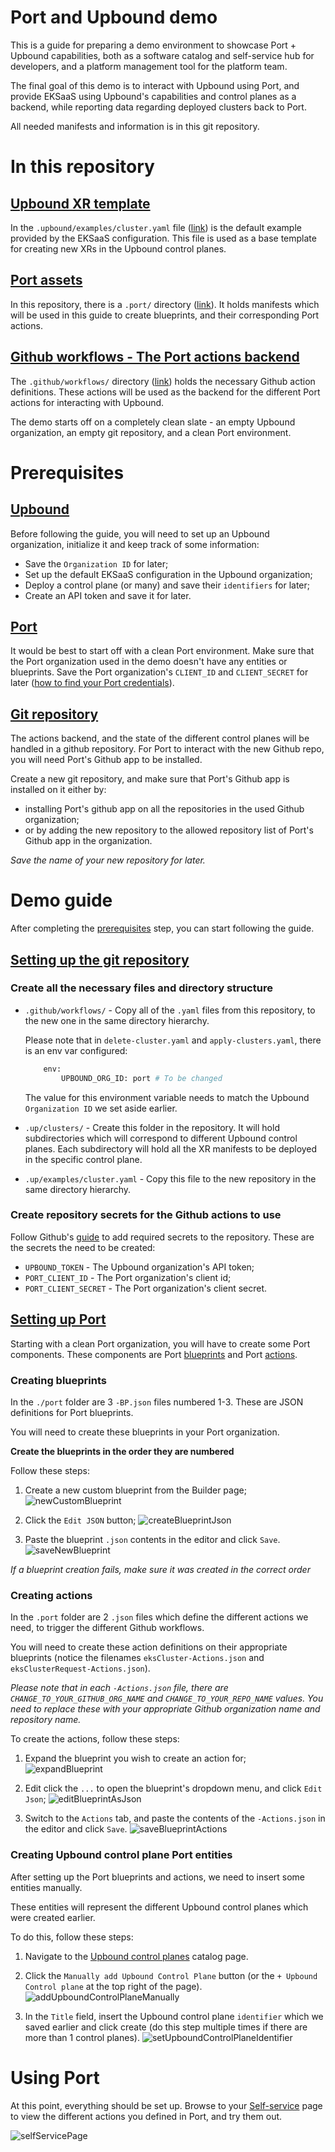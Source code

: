 # Port and Upbound demo
This is a guide for preparing a demo environment to showcase Port + Upbound capabilities, both as a software catalog and self-service hub for developers, and a platform management tool for the platform team.

The final goal of this demo is to interact with Upbound using Port, and provide EKSaaS using Upbound's capabilities and control planes as a backend, while reporting data regarding deployed clusters back to Port.

All needed manifests and information is in this git repository.

# In this repository
## <ins>Upbound XR template</ins>
In the `.upbound/examples/cluster.yaml` file ([link](https://github.com/port-demo/port-upbound-demo/tree/main/.up/examples/cluster.yaml)) is the default example provided by the EKSaaS configuration. This file is  used as a base template for creating new XRs in the Upbound control planes.

## <ins>Port assets</ins>
In this repository, there is a `.port/` directory ([link](https://github.com/port-demo/port-upbound-demo/tree/main/.port)). It holds manifests which will be used in this guide to create blueprints, and their corresponding Port actions.

## <ins>Github workflows - The Port actions backend</ins>
The `.github/workflows/` directory ([link](https://github.com/port-demo/port-upbound-demo/tree/main/.github/workflows)) holds the necessary Github action definitions. These actions will be used as the backend for the different Port actions for interacting with Upbound.

The demo starts off on a completely clean slate - an empty Upbound organization, an empty git repository, and a clean Port environment.

# Prerequisites
## <ins>Upbound</ins>
Before following the guide, you will need to set up an Upbound organization, initialize it and keep track of some information:
- Save the `Organization ID` for later;
- Set up the default EKSaaS configuration in the Upbound organization;
- Deploy a control plane (or many) and save their `identifiers` for later;
- Create an API token and save it for later.

## <ins>Port</ins>
It would be best to start off with a clean Port environment. Make sure that the Port organization used in the demo doesn't have any entities or blueprints.
Save the Port organization's `CLIENT_ID` and `CLIENT_SECRET` for later ([how to find your Port credentials](https://docs.getport.io/build-your-software-catalog/sync-data-to-catalog/api/#find-your-port-credentials)).

## <ins>Git repository</ins>
The actions backend, and the state of the different control planes will be handled in a github repository. For Port to interact with the new Github repo, you will need Port's Github app to be installed.

Create a new git repository, and make sure that Port's Github app is installed on it either by:
- installing Port's github app on all the repositories in the used Github organization;
- or by adding the new repository to the allowed repository list of Port's Github app in the organization.

_Save the name of your new repository for later._


# Demo guide
After completing the [prerequisites](https://github.com/port-demo/port-upbound-demo/blob/main/README.md#prerequisites) step, you can start following the guide.

## <ins>Setting up the git repository</ins>
### Create all the necessary files and directory structure
- `.github/workflows/` - Copy all of the `.yaml` files from this repository, to the new one in the same directory hierarchy. 

    Please note that in `delete-cluster.yaml` and `apply-clusters.yaml`, there is an env var configured:
    ```bash
        env:
            UPBOUND_ORG_ID: port # To be changed
    ```
    The value for this environment variable needs to match the Upbound `Organization ID` we set aside earlier.

- `.up/clusters/` - Create this folder in the repository. It will hold subdirectories which will correspond to different Upbound control planes. Each subdirectory will hold all the XR manifests to be deployed in the specific control plane.

- `.up/examples/cluster.yaml` - Copy this file to the new repository in the same directory hierarchy.

### Create repository secrets for the Github actions to use
Follow Github's [guide](https://docs.github.com/en/actions/security-guides/using-secrets-in-github-actions#creating-secrets-for-a-repository) to add required secrets to the repository. These are the secrets the need to be created:
* `UPBOUND_TOKEN` - The Upbound organization's API token;
* `PORT_CLIENT_ID` - The Port organization's client id;
* `PORT_CLIENT_SECRET` - The Port organization's client secret.

## <ins>Setting up Port</ins>
Starting with a clean Port organization, you will have to create some Port components. These components are Port [blueprints](https://docs.getport.io/build-your-software-catalog/define-your-data-model/setup-blueprint/#what-is-a-blueprint) and Port [actions](https://docs.getport.io/create-self-service-experiences/).

### Creating blueprints
In the `./port` folder are 3 `-BP.json` files numbered 1-3. These are JSON definitions for Port blueprints.

You will need to create these blueprints in your Port organization. 

__Create the blueprints in the order they are numbered__

Follow these steps:
1. Create a new custom blueprint from the Builder page;
![newCustomBlueprint](https://github.com/port-demo/port-upbound-demo/blob/main/static/newCustomBlueprint.png?raw=true)

2. Click the `Edit JSON` button;
![createBlueprintJson](https://github.com/port-demo/port-upbound-demo/blob/main/static/createBlueprintJson.png?raw=true)

3. Paste the blueprint `.json` contents in the editor and click `Save`.
![saveNewBlueprint](https://github.com/port-demo/port-upbound-demo/blob/main/static/saveNewBlueprint.png?raw=true)

*If a blueprint creation fails, make sure it was created in the correct order*

### Creating actions
In the `.port` folder are 2 `.json` files which define the different actions we need, to trigger the different Github workflows.

You will need to create these action definitions on their appropriate blueprints (notice the filenames `eksCluster-Actions.json` and `eksClusterRequest-Actions.json`).

_Please note that in each `-Actions.json` file, there are `CHANGE_TO_YOUR_GITHUB_ORG_NAME` and `CHANGE_TO_YOUR_REPO_NAME` values.  You need to replace these with your appropriate Github organization name and repository name._

To create the actions, follow these steps:

1. Expand the blueprint you wish to create an action for;
![expandBlueprint](https://github.com/port-demo/port-upbound-demo/blob/main/static/expandBlueprint.png?raw=true)

2. Edit click the `...` to open the blueprint's dropdown menu, and click `Edit Json`;
![editBlueprintAsJson](https://github.com/port-demo/port-upbound-demo/blob/main/static/editBlueprintAsJson.png?raw=true)

3. Switch to the `Actions` tab, and paste the contents of the `-Actions.json` in the editor and click `Save`.
![saveBlueprintActions](https://github.com/port-demo/port-upbound-demo/blob/main/static/saveBlueprintActions.png?raw=true)


### Creating Upbound control plane Port entities
After setting up the Port blueprints and actions, we need to insert some entities manually.

These entities will represent the different Upbound control planes which were created earlier.

To do this, follow these steps:

1. Navigate to the [Upbound control planes](https://app.getport.io/upbound_control_planes) catalog page.

2. Click the `Manually add Upbound Control Plane` button (or the `+ Upbound Control plane` at the top right of the page).
![addUpboundControlPlaneManually](https://github.com/port-demo/port-upbound-demo/blob/main/static/addUpboundControlPlaneManually.png?raw=true)

3. In the `Title` field, insert the Upbound control plane `identifier` which we saved earlier and click create (do this step multiple times if there are more than 1 control planes).
![setUpboundControlPlaneIdentifier](https://github.com/port-demo/port-upbound-demo/blob/main/static/setUpboundControlPlaneIdentifier.png?raw=true)

# Using Port
At this point, everything should be set up. Browse to your [Self-service](https://app.getport.io/self-serve) page to view the different actions you defined in Port, and try them out.

![selfServicePage](https://github.com/port-demo/port-upbound-demo/blob/main/static/selfServicePage.png?raw=true)





